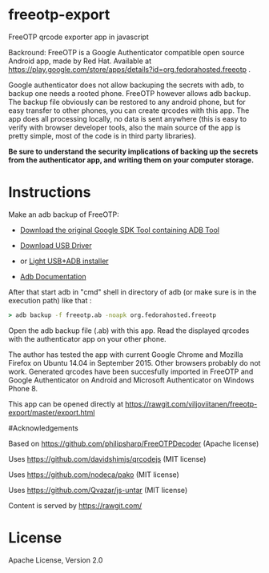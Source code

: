 # freeotp-export

FreeOTP qrcode exporter app in javascript

Backround: FreeOTP is a Google Authenticator compatible open source Android app, made by Red Hat. Available at https://play.google.com/store/apps/details?id=org.fedorahosted.freeotp .

Google authenticator does not allow backuping the secrets with adb, to backup one needs a rooted phone. FreeOTP however allows adb backup. The backup file obviously can be restored to any android phone, but for easy transfer to other phones, you can create qrcodes with this app. The app does all processing locally, no data is sent anywhere (this is easy to verify with browser developer tools, also the main source of the app is pretty simple, most of the code is in third party libraries).

__Be sure to understand the security implications of backing up the secrets from the authenticator app, and writing them on your computer storage.__

# Instructions

Make an adb backup of FreeOTP: 

- [Download the original Google SDK Tool containing ADB Tool](http://developer.android.com/sdk/index.html#downloads)
- [Download USB Driver](http://developer.android.com/sdk/win-usb.html)
- or [Light USB+ADB installer](http://adbshell.com/downloads)

- [Adb Documentation](http://developer.android.com/tools/help/adb.html)

After that start adb in "cmd" shell in directory of adb (or make sure is in the execution path) like that :
```cmd
> adb backup -f freeotp.ab -noapk org.fedorahosted.freeotp
```

Open the adb backup file (.ab) with this app. Read the displayed qrcodes with the authenticator app on your other phone.

The author has tested the app with current Google Chrome and Mozilla Firefox on Ubuntu 14.04 in September 2015. Other browsers probably do not work. Generated qrcodes have been succesfully imported in FreeOTP and Google Authenticator on Android and Microsoft Authenticator on Windows Phone 8.

This app can be opened directly at https://rawgit.com/viljoviitanen/freeotp-export/master/export.html 

#Acknowledgements

Based on https://github.com/philipsharp/FreeOTPDecoder (Apache license)

Uses https://github.com/davidshimjs/qrcodejs (MIT license)

Uses https://github.com/nodeca/pako (MIT license)

Uses https://github.com/Qvazar/js-untar (MIT license)

Content is served by https://rawgit.com/

# License

Apache License, Version 2.0
